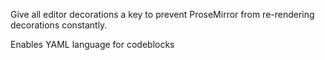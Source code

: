 Give all editor decorations a key to prevent ProseMirror from re-rendering decorations constantly.

Enables YAML language for codeblocks